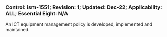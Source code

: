 ### Control: ism-1551; Revision: 1; Updated: Dec-22; Applicability: ALL; Essential Eight: N/A
<p>An ICT equipment management policy is developed, implemented and maintained.</p>